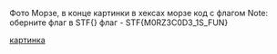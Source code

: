 Фото Морзе, в конце картинки в хексах морзе код с флагом
Note: оберните флаг в STF{}
флаг - STF{M0RZ3C0D3_1S_FUN}

[картинка](./man.jpg)
